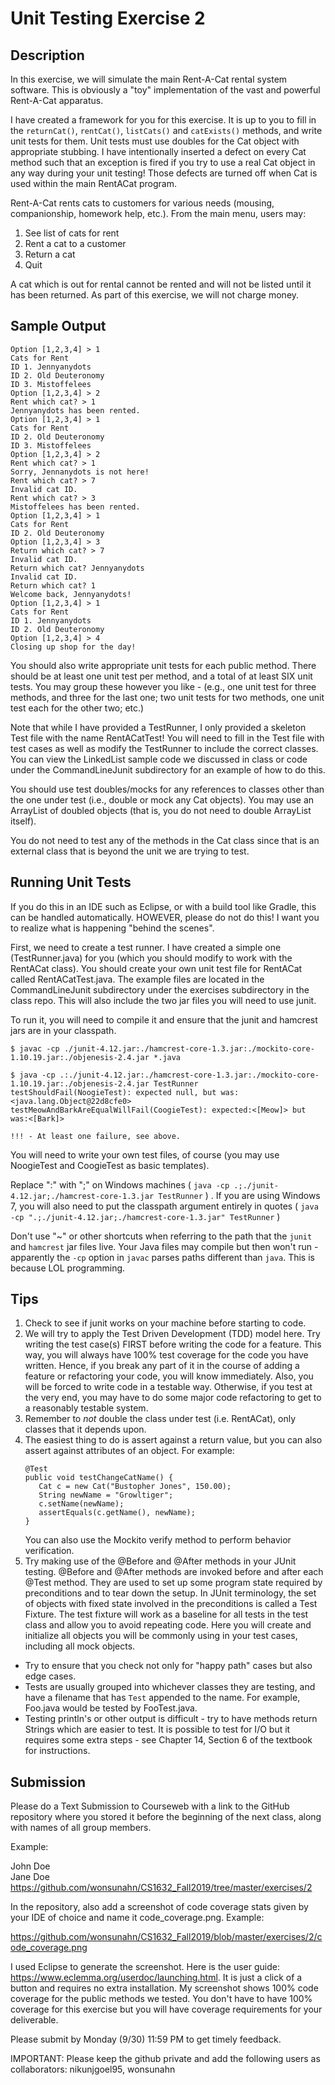 # Unit Testing Exercise 2

## Description

In this exercise, we will simulate the main Rent-A-Cat rental system software.  This is obviously a "toy" implementation of the vast and powerful Rent-A-Cat apparatus.

I have created a framework for you for this exercise.  It is up to you to fill in the `returnCat()`, `rentCat()`, `listCats()` and `catExists()` methods, and write unit tests for them.  Unit tests must use doubles for the Cat object with appropriate stubbing.  I have intentionally inserted a defect on every Cat method such that an exception is fired if you try to use a real Cat object in any way during your unit testing!  Those defects are turned off when Cat is used within the main RentACat program.

Rent-A-Cat rents cats to customers for various needs (mousing, companionship, homework help, etc.).  From the main menu, users may:

1. See list of cats for rent
2. Rent a cat to a customer
3. Return a cat
4. Quit

A cat which is out for rental cannot be rented and will not be listed until it has been returned.  As part of this exercise, we will not charge money.

## Sample Output

```
Option [1,2,3,4] > 1
Cats for Rent
ID 1. Jennyanydots
ID 2. Old Deuteronomy
ID 3. Mistoffelees
Option [1,2,3,4] > 2
Rent which cat? > 1
Jennyanydots has been rented.
Option [1,2,3,4] > 1
Cats for Rent
ID 2. Old Deuteronomy
ID 3. Mistoffelees
Option [1,2,3,4] > 2
Rent which cat? > 1
Sorry, Jennanydots is not here!
Rent which cat? > 7
Invalid cat ID.
Rent which cat? > 3
Mistoffelees has been rented.
Option [1,2,3,4] > 1
Cats for Rent
ID 2. Old Deuteronomy
Option [1,2,3,4] > 3
Return which cat? > 7
Invalid cat ID.  
Return which cat? Jennyanydots
Invalid cat ID.
Return which cat? 1
Welcome back, Jennyanydots!
Option [1,2,3,4] > 1
Cats for Rent
ID 1. Jennyanydots
ID 2. Old Deuteronomy
Option [1,2,3,4] > 4
Closing up shop for the day!
```


You should also write appropriate unit tests for each public method.  There should be at least one unit test per method, and a total of at least SIX unit tests.  You may group these however you like - (e.g., one unit test for three methods, and three for the last one; two unit tests for two methods, one unit test each for the other two; etc.)

Note that while I have provided a TestRunner, I only provided a skeleton Test file with the name RentACatTest!  You will need to fill in the Test file with test cases as well as modify the TestRunner to include the correct classes.  You can view the LinkedList sample code we discussed in class or code under the CommandLineJunit subdirectory for an example of how to do this.

You should use test doubles/mocks for any references to classes other than the one under test (i.e., double or mock any Cat objects).  You may use an ArrayList of doubled objects (that is, you do not need to double ArrayList itself).

You do not need to test any of the methods in the Cat class since that is an external class that is beyond the unit we are trying to test.

## Running Unit Tests

If you do this in an IDE such as Eclipse, or with a build tool like Gradle, this can be handled automatically.  HOWEVER, please do not do this!  I want you to realize what is happening "behind the scenes".

First, we need to create a test runner.  I have created a simple one (TestRunner.java) for you (which you should modify to work with the RentACat class).  You should create your own unit test file for RentACat called RentACatTest.java.  The example files are located in the CommandLineJunit subdirectory under the exercises subdirectory in the class repo.  This will also include the two jar files you will need to use junit.

To run it, you will need to compile it and ensure that the junit and hamcrest jars are in your classpath.

```
$ javac -cp ./junit-4.12.jar:./hamcrest-core-1.3.jar:./mockito-core-1.10.19.jar:./objenesis-2.4.jar *.java

$ java -cp .:./junit-4.12.jar:./hamcrest-core-1.3.jar:./mockito-core-1.10.19.jar:./objenesis-2.4.jar TestRunner
testShouldFail(NoogieTest): expected null, but was:<java.lang.Object@22d8cfe0>
testMeowAndBarkAreEqualWillFail(CoogieTest): expected:<[Meow]> but was:<[Bark]>

!!! - At least one failure, see above.
```

You will need to write your own test files, of course (you may use NoogieTest and CoogieTest as basic templates).

Replace ":" with ";" on Windows machines ( `java -cp .;./junit-4.12.jar;./hamcrest-core-1.3.jar TestRunner` ) .  If you are using Windows 7, you will also need to put the classpath argument entirely in quotes ( `java -cp ".;./junit-4.12.jar;./hamcrest-core-1.3.jar" TestRunner` )

Don't use "~" or other shortcuts when referring to the path that the `junit` and `hamcrest` jar files live.  Your Java files may compile but then won't run - apparently the `-cp` option in `javac` parses paths different than `java`.  This is because LOL programming.

## Tips

1. Check to see if junit works on your machine before starting to code.
1. We will try to apply the Test Driven Development (TDD) model here.  Try writing the test case(s) FIRST before writing the code for a feature.  This way, you will always have 100% test coverage for the code you have written.  Hence, if you break any part of it in the course of adding a feature or refactoring your code, you will know immediately.  Also, you will be forced to write code in a testable way.  Otherwise, if you test at the very end, you may have to do some major code refactoring to get to a reasonably testable system.
1. Remember to _not_ double the class under test (i.e. RentACat), only classes that it depends upon.
1. The easiest thing to do is assert against a return value, but you can also assert against attributes of an object.  For example:
    ```
    @Test
    public void testChangeCatName() {
       Cat c = new Cat("Bustopher Jones", 150.00);
       String newName = "Growltiger";
       c.setName(newName);
       assertEquals(c.getName(), newName);
    }
    ```
    You can also use the Mockito verify method to perform behavior verification.
1. Try making use of the @Before and @After methods in your JUnit testing.  @Before and @After methods are invoked before and after each @Test method.  They are used to set up some program state required by preconditions and to tear down the setup.  In JUnit terminology, the set of objects with fixed state involved in the preconditions is called a Test Fixture.  The test fixture will work as a baseline for all tests in the test class and allow you to avoid repeating code.  Here you will create and initialize all objects you will be commonly using in your test cases, including all mock objects.

* Try to ensure that you check not only for "happy path" cases but also edge cases.
* Tests are usually grouped into whichever classes they are testing, and have a filename that has `Test` appended to the name.  For example, Foo.java would be tested by FooTest.java.
* Testing println's or other output is difficult - try to have methods return Strings which are easier to test.  It is possible to test for I/O but it requires some extra steps - see Chapter 14, Section 6 of the textbook for instructions.
  
## Submission

Please do a Text Submission to Courseweb with a link to the GitHub repository where you stored it before the beginning of the next class, along with names of all group members.

Example:

John Doe  
Jane Doe  
https://github.com/wonsunahn/CS1632_Fall2019/tree/master/exercises/2

In the repository, also add a screenshot of code coverage stats given by your IDE of choice and name it code_coverage.png. Example:

https://github.com/wonsunahn/CS1632_Fall2019/blob/master/exercises/2/code_coverage.png

I used Eclipse to generate the screenshot.  Here is the user guide: https://www.eclemma.org/userdoc/launching.html.  It is just a click of a button and requires no extra installation.
My screenshot shows 100% code coverage for the public methods we tested.  You don't have to have 100% coverage for this exercise but you will have coverage requirements for your deliverable.

Please submit by Monday (9/30) 11:59 PM to get timely feedback.

IMPORTANT: Please keep the github private and add the following users as collaborators: nikunjgoel95, wonsunahn
